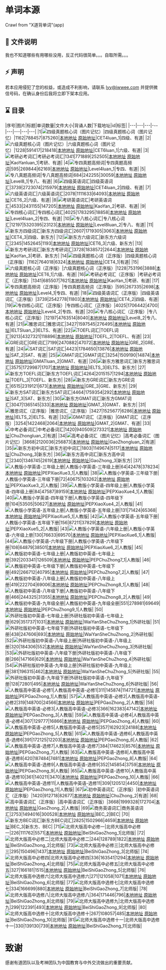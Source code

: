 # 单词本源
Crawl from "X道背单词"(app)

## 📃 文件说明
我也不知道哪些有用哪些没用，反正代码很简单。。。自取所需。。。

## ⚡ 声明
若本应用侵犯了您的权益，或造成不利影响，请联系 lyy@iwwee.com 并提供微信号码，在确认身份后我将立即下架本应用。

## ⌛ 目录

|序号|图片|标题|单词数量|文件大小|背诵人数|下载地址|id|标签|
|---|---|---|---|---|---|---|---|
|1|![四级真题核心词（图片记忆）](https://nos.netease.com/ydschool-online/1496632727200CET4luan_1.jpg)|四级真题核心词（图片记忆）|1162|788457|875260|[本地地址](book/1523620217431_CET4luan_1.zip) [原始地址](http://ydschool-online.nos.netease.com/1523620217431_CET4luan_1.zip)|CET4luan_1|四级、有道|
|2|![六级真题核心词（图片记忆）](https://nos.netease.com/ydschool-online/1496655382926CET6luan_1.jpg)|六级真题核心词（图片记忆）|1228|591417|218418|[本地地址](book/1521164660466_CET6luan_1.zip) [原始地址](http://ydschool-online.nos.netease.com/1521164660466_CET6luan_1.zip)|CET6luan_1|六级、有道|
|3|![考研必考词汇](https://nos.netease.com/ydschool-online/1496632762670KaoYanluan_1.jpg)|考研必考词汇|1341|771889|252505|[本地地址](book/1521164661106_KaoYanluan_1.zip) [原始地址](http://ydschool-online.nos.netease.com/1521164661106_KaoYanluan_1.zip)|KaoYanluan_1|考研、有道|
|4|![专四真题高频词](https://nos.netease.com/ydschool-online/1496632776935Level4luan_1.jpg)|专四真题高频词|595|269844|62169|[本地地址](book/1521164630387_Level4luan_1.zip) [原始地址](http://ydschool-online.nos.netease.com/1521164630387_Level4luan_1.zip)|Level4luan_1|专四、有道|
|5|![专八真题高频词](https://nos.netease.com/ydschool-online/1491037703359Level8_1.jpg)|专八真题高频词|684|242255|30059|[本地地址](book/1521164635290_Level8_1.zip) [原始地址](http://ydschool-online.nos.netease.com/1521164635290_Level8_1.zip)|Level8_1|专八、有道|
|6|![四级英语词汇](https://nos.netease.com/ydschool-online/youdao_CET4_2.jpg)|四级英语词汇|3739|2723074|215979|[本地地址](book/1524052539052_CET4luan_2.zip) [原始地址](http://ydschool-online.nos.netease.com/1524052539052_CET4luan_2.zip)|CET4luan_2|四级、有道|
|7|![六级英语词汇](https://nos.netease.com/ydschool-online/youdao_CET6_2.jpg)|六级英语词汇|2078|1111633|64093|[本地地址](book/1524052554766_CET6_2.zip) [原始地址](http://ydschool-online.nos.netease.com/1524052554766_CET6_2.zip)|CET6_2|六级、有道|
|8|![考研英语词汇](https://nos.netease.com/ydschool-online/youdao_KaoYan_2.jpg)|考研英语词汇|4533|2431155|147205|[本地地址](book/1521164654696_KaoYan_2.zip) [原始地址](http://ydschool-online.nos.netease.com/1521164654696_KaoYan_2.zip)|KaoYan_2|考研、有道|
|9|![专四核心词汇](https://nos.netease.com/ydschool-online/youdao_Level4_2.jpg)|专四核心词汇|4025|1783295|18858|[本地地址](book/1521164625401_Level4luan_2.zip) [原始地址](http://ydschool-online.nos.netease.com/1521164625401_Level4luan_2.zip)|Level4luan_2|专四、有道|
|10|![专八核心词汇](https://nos.netease.com/ydschool-online/youdao_Level8_2.jpg)|专八核心词汇|12197|5320395|23123|[本地地址](book/1521164650006_Level8luan_2.zip) [原始地址](http://ydschool-online.nos.netease.com/1521164650006_Level8luan_2.zip)|Level8luan_2|专八、有道|
|11|![新东方四级词汇](https://nos.netease.com/ydschool-online/newOriental_CET4_3.jpg)|新东方四级词汇|2607|1719305|3063|[本地地址](book/1521164643060_CET4_3.zip) [原始地址](http://ydschool-online.nos.netease.com/1521164643060_CET4_3.zip)|CET4_3|四级、新东方|
|12|![新东方六级词汇](https://nos.netease.com/ydschool-online/newOriental_CET6_3.jpg)|新东方六级词汇|2345|1452645|1193|[本地地址](book/1521164633851_CET6_3.zip) [原始地址](http://ydschool-online.nos.netease.com/1521164633851_CET6_3.zip)|CET6_3|六级、新东方|
|13|![新东方考研词汇](https://nos.netease.com/ydschool-online/newOriental_KaoYan_3.jpg)|新东方考研词汇|3728|1838572|2644|[本地地址](book/1521164658897_KaoYan_3.zip) [原始地址](http://ydschool-online.nos.netease.com/1521164658897_KaoYan_3.zip)|KaoYan_3|考研、新东方|
|14|![四级真题核心词（正序版）](https://nos.netease.com/ydschool-online/1491037568440CET4_1.jpg)|四级真题核心词（正序版）|1162|764018|6324|[本地地址](book/1521164649209_CET4_1.zip) [原始地址](http://ydschool-online.nos.netease.com/1521164649209_CET4_1.zip)|CET4_1|有道|
|15|![六级真题核心词（正序版）](https://nos.netease.com/ydschool-online/1491037677590CET6_1.jpg)|六级真题核心词（正序版）|1228|753196|3888|[本地地址](book/1521164668667_CET6_1.zip) [原始地址](http://ydschool-online.nos.netease.com/1521164668667_CET6_1.zip)|CET6_1|六级、有道|
|16|![考研必考词汇（正序版）](https://nos.netease.com/ydschool-online/1491037662208KaoYan_1.jpg)|考研必考词汇（正序版）|1341|685507|7621|[本地地址](book/1521164669833_KaoYan_1.zip) [原始地址](http://ydschool-online.nos.netease.com/1521164669833_KaoYan_1.zip)|KaoYan_1|考研、有道|
|17|![专四真题高频词（正序版）](https://nos.netease.com/ydschool-online/1491037690141Level4_1.jpg)|专四真题高频词（正序版）|595|267335|2698|[本地地址](book/1521164647417_Level4_1.zip) [原始地址](http://ydschool-online.nos.netease.com/1521164647417_Level4_1.zip)|Level4_1|专四、有道|
|18|![四级英语词汇（正序版）](https://nos.netease.com/ydschool-online/youdao_CET4_2.jpg)|四级英语词汇（正序版）|3739|2542778|11803|[本地地址](book/1521164635506_CET4_2.zip) [原始地址](http://ydschool-online.nos.netease.com/1521164635506_CET4_2.zip)|CET4_2|四级、有道|
|19|![专四核心词汇（正序版）](https://nos.netease.com/ydschool-online/youdao_Level4_2.jpg)|专四核心词汇（正序版）|4025|1706442|4700|[本地地址](book/1521164653685_Level4_2.zip) [原始地址](http://ydschool-online.nos.netease.com/1521164653685_Level4_2.zip)|Level4_2|专四、有道|
|20|![专八核心词汇（正序版）](https://nos.netease.com/ydschool-online/youdao_Level8_2.jpg)|专八核心词汇（正序版）|12197|4763514|8040|[本地地址](book/1521164663794_Level8_2.zip) [原始地址](http://ydschool-online.nos.netease.com/1521164663794_Level8_2.zip)|Level8_2|专八、有道|
|21|![雅思词汇](https://nos.netease.com/ydschool-online/youdao_IELTS_2.jpg)|雅思词汇|3427|1597545|276495|[本地地址](book/1521164624473_IELTSluan_2.zip) [原始地址](http://ydschool-online.nos.netease.com/1521164624473_IELTSluan_2.zip)|IELTSluan_2|IELTS、有道|
|22|![TOEFL词汇](https://nos.netease.com/ydschool-online/youdao_TOEFL_2.jpg)|TOEFL词汇|9213|4327321|118896|[本地地址](book/1521164640451_TOEFL_2.zip) [原始地址](http://ydschool-online.nos.netease.com/1521164640451_TOEFL_2.zip)|TOEFL_2|TOEFL、有道|
|23|![GRE词汇](https://nos.netease.com/ydschool-online/youdao_GRE_2.jpg)|GRE词汇|7199|2470882|47072|[本地地址](book/1521164637271_GRE_2.zip) [原始地址](http://ydschool-online.nos.netease.com/1521164637271_GRE_2.zip)|GRE_2|GRE、有道|
|24|![SAT词汇](https://nos.netease.com/ydschool-online/youdao_SAT_2.jpg)|SAT词汇|4423|1784650|13876|[本地地址](book/1521164670910_SAT_2.zip) [原始地址](http://ydschool-online.nos.netease.com/1521164670910_SAT_2.zip)|SAT_2|SAT、有道|
|25|![GMAT词汇](https://nos.netease.com/ydschool-online/youdao_GMAT_2.jpg)|GMAT词汇|3254|1509190|14874|[本地地址](book/1521164629611_GMATluan_2.zip) [原始地址](http://ydschool-online.nos.netease.com/1521164629611_GMATluan_2.zip)|GMATluan_2|GMAT、有道|
|26|![新东方雅思词汇](https://nos.netease.com/ydschool-online/newOriental_IELTS_3.jpg)|新东方雅思词汇|3575|1729987|1707|[本地地址](book/1521164666922_IELTS_3.zip) [原始地址](http://ydschool-online.nos.netease.com/1521164666922_IELTS_3.zip)|IELTS_3|IELTS、新东方|
|27|![新东方TOEFL词汇](https://nos.netease.com/ydschool-online/newOriental_TOEFL_3.jpg)|新东方TOEFL词汇|4264|2015157|1294|[本地地址](book/1521164667985_TOEFL_3.zip) [原始地址](http://ydschool-online.nos.netease.com/1521164667985_TOEFL_3.zip)|TOEFL_3|TOEFL、新东方|
|28|![新东方GRE词汇](https://nos.netease.com/ydschool-online/newOriental_GRE_3.jpg)|新东方GRE词汇|6515|2319121|673|[本地地址](book/1521164677706_GRE_3.zip) [原始地址](http://ydschool-online.nos.netease.com/1521164677706_GRE_3.zip)|GRE_3|GRE、新东方|
|29|![新东方SAT词汇](https://nos.netease.com/ydschool-online/newOriental_SAT_3.jpg)|新东方SAT词汇|4464|1759354|292|[本地地址](book/1521164636496_SAT_3.zip) [原始地址](http://ydschool-online.nos.netease.com/1521164636496_SAT_3.zip)|SAT_3|SAT、新东方|
|30|![新东方GMAT词汇](https://nos.netease.com/ydschool-online/newOriental_GMAT_3.jpg)|新东方GMAT词汇|3047|1365145|333|[本地地址](book/1521164672691_GMAT_3.zip) [原始地址](http://ydschool-online.nos.netease.com/1521164672691_GMAT_3.zip)|GMAT_3|GMAT、新东方|
|31|![雅思词汇（正序版）](https://nos.netease.com/ydschool-online/youdao_IELTS_2.jpg)|雅思词汇（正序版）|3427|1525677|6286|[本地地址](book/1521164657744_IELTS_2.zip) [原始地址](http://ydschool-online.nos.netease.com/1521164657744_IELTS_2.zip)|IELTS_2|IELTS、有道|
|32|![GMAT词汇（正序版）](https://nos.netease.com/ydschool-online/youdao_GMAT_2.jpg)|GMAT词汇（正序版）|3254|1422468|2064|[本地地址](book/1521164662073_GMAT_2.zip) [原始地址](http://ydschool-online.nos.netease.com/1521164662073_GMAT_2.zip)|GMAT_2|GMAT、有道|
|33|![中考必备词汇](https://nos.netease.com/ydschool-online/youdao_ChuZhong_2.jpg)|中考必备词汇|1420|940509|273321|[本地地址](book/1521164669076_ChuZhongluan_2.zip) [原始地址](http://ydschool-online.nos.netease.com/1521164669076_ChuZhongluan_2.zip)|ChuZhongluan_2|有道|
|34|![高考必备词汇（图片记忆）](https://nos.netease.com/ydschool-online/youdao_GaoZhong_2.jpg)|高考必备词汇（图片记忆）|3668|2120036|256873|[本地地址](book/1521164673602_GaoZhongluan_2.zip) [原始地址](http://ydschool-online.nos.netease.com/1521164673602_GaoZhongluan_2.zip)|GaoZhongluan_2|有道|
|35|![新东方初中词汇](https://nos.netease.com/ydschool-online/newOriental_ChuZhong_3.jpg)|新东方初中词汇|1803|1149674|5117|[本地地址](book/1521164652700_ChuZhong_3.zip) [原始地址](http://ydschool-online.nos.netease.com/1521164652700_ChuZhong_3.zip)|ChuZhong_3|新东方|
|36|![新东方高中词汇](https://nos.netease.com/ydschool-online/newOriental_GaoZhong_3.jpg)|新东方高中词汇|2340|1346745|2619|[本地地址](book/1521164679263_GaoZhong_3.zip) [原始地址](http://ydschool-online.nos.netease.com/1521164679263_GaoZhong_3.zip)|GaoZhong_3|新东方|
|37|![人教版小学英语-三年级上册](https://nos.netease.com/ydschool-online/2_youdao_PEPXiaoXue3_1.jpg)|人教版小学英语-三年级上册|64|42478|378234|[本地地址](book/1521164661774_PEPXiaoXue3_1.zip) [原始地址](http://ydschool-online.nos.netease.com/1521164661774_PEPXiaoXue3_1.zip)|PEPXiaoXue3_1|人教版|
|38|![人教版小学英语-三年级下册](https://nos.netease.com/ydschool-online/2_youdao_PEPXiaoXue3_2.jpg)|人教版小学英语-三年级下册|72|40675|103262|[本地地址](book/1521164656604_PEPXiaoXue3_2.zip) [原始地址](http://ydschool-online.nos.netease.com/1521164656604_PEPXiaoXue3_2.zip)|PEPXiaoXue3_2|人教版|
|39|![人教版小学英语-四年级上册](https://nos.netease.com/ydschool-online/2_youdao_PEPXiaoXue4_1.jpg)|人教版小学英语-四年级上册|84|47587|89159|[本地地址](book/1521164677447_PEPXiaoXue4_1.zip) [原始地址](http://ydschool-online.nos.netease.com/1521164677447_PEPXiaoXue4_1.zip)|PEPXiaoXue4_1|人教版|
|40|![人教版小学英语-四年级下册](https://nos.netease.com/ydschool-online/2_youdao_PEPXiaoXue4_2.jpg)|人教版小学英语-四年级下册|104|53505|50627|[本地地址](book/1521164663086_PEPXiaoXue4_2.zip) [原始地址](http://ydschool-online.nos.netease.com/1521164663086_PEPXiaoXue4_2.zip)|PEPXiaoXue4_2|人教版|
|41|![人教版小学英语-五年级上册](https://nos.netease.com/ydschool-online/2_youdao_PEPXiaoXue5_1.jpg)|人教版小学英语-五年级上册|131|71424|65368|[本地地址](book/1530101080610_PEPXiaoXue5_1.zip) [原始地址](http://ydschool-online.nos.netease.com/1530101080610_PEPXiaoXue5_1.zip)|PEPXiaoXue5_1|人教版|
|42|![人教版小学英语-五年级下册](https://nos.netease.com/ydschool-online/2_youdao_PEPXiaoXue5_2.jpg)|人教版小学英语-五年级下册|156|87211|37829|[本地地址](book/1530101073491_PEPXiaoXue5_2.zip) [原始地址](http://ydschool-online.nos.netease.com/1530101073491_PEPXiaoXue5_2.zip)|PEPXiaoXue5_2|人教版|
|43|![人教版小学英语-六年级上册](https://nos.netease.com/ydschool-online/2_youdao_PEPXiaoXue6_1.jpg)|人教版小学英语-六年级上册|130|76633|69570|[本地地址](book/1530101075331_PEPXiaoXue6_1.zip) [原始地址](http://ydschool-online.nos.netease.com/1530101075331_PEPXiaoXue6_1.zip)|PEPXiaoXue6_1|人教版|
|44|![人教版小学英语-六年级下册](https://nos.netease.com/ydschool-online/2_youdao_PEPXiaoXue6_2.jpg)|人教版小学英语-六年级下册|108|64879|38501|[本地地址](book/1521164632445_PEPXiaoXue6_2.zip) [原始地址](http://ydschool-online.nos.netease.com/1521164632445_PEPXiaoXue6_2.zip)|PEPXiaoXue6_2|人教版|
|45|![人教版初中英语-七年级上册](https://nos.netease.com/ydschool-online/3_youdao_PEPChuZhong7_1.jpg)|人教版初中英语-七年级上册|392|203341|126509|[本地地址](book/1530101067588_PEPChuZhong7_1.zip) [原始地址](http://ydschool-online.nos.netease.com/1530101067588_PEPChuZhong7_1.zip)|PEPChuZhong7_1|人教版|
|46|![人教版初中英语-七年级下册](https://nos.netease.com/ydschool-online/3_youdao_PEPChuZhong7_2.jpg)|人教版初中英语-七年级下册|492|266712|40795|[本地地址](book/1521164677043_PEPChuZhong7_2.zip) [原始地址](http://ydschool-online.nos.netease.com/1521164677043_PEPChuZhong7_2.zip)|PEPChuZhong7_2|人教版|
|47|![人教版初中英语-八年级上册](https://nos.netease.com/ydschool-online/3_youdao_PEPChuZhong8_1.jpg)|人教版初中英语-八年级上册|419|222704|69006|[本地地址](book/1530101070747_PEPChuZhong8_1.zip) [原始地址](http://ydschool-online.nos.netease.com/1530101070747_PEPChuZhong8_1.zip)|PEPChuZhong8_1|人教版|
|48|![人教版初中英语-八年级下册](https://nos.netease.com/ydschool-online/3_youdao_PEPChuZhong8_2.jpg)|人教版初中英语-八年级下册|466|244325|31355|[本地地址](book/1521164666522_PEPChuZhong8_2.zip) [原始地址](http://ydschool-online.nos.netease.com/1521164666522_PEPChuZhong8_2.zip)|PEPChuZhong8_2|人教版|
|49|![人教版初中英语-九年级全册](https://nos.netease.com/ydschool-online/3_youdao_PEPChuZhong9_1.jpg)|人教版初中英语-九年级全册|551|278981|69649|[本地地址](book/1530101078234_PEPChuZhong9_1.zip) [原始地址](http://ydschool-online.nos.netease.com/1530101078234_PEPChuZhong9_1.zip)|PEPChuZhong9_1|人教版|
|50|![外研社版初中英语-七年级上册](https://nos.netease.com/ydschool-online/reciteWord_1545032535025_WaiYanSheChuZhong_1.png)|外研社版初中英语-七年级上册|629|351737|1031|[本地地址](book/reciteWord_1545032533243_WaiYanSheChuZhong_1.zip) [原始地址](http://ydschool-online.nos.netease.com/reciteWord_1545032533243_WaiYanSheChuZhong_1.zip)|WaiYanSheChuZhong_1|外研社版|
|51|![外研社版初中英语-七年级下册](https://nos.netease.com/ydschool-online/reciteWord_1545032535434_WaiYanSheChuZhong_2.png)|外研社版初中英语-七年级下册|438|247606|693|[本地地址](book/reciteWord_1545032493536_WaiYanSheChuZhong_2.zip) [原始地址](http://ydschool-online.nos.netease.com/reciteWord_1545032493536_WaiYanSheChuZhong_2.zip)|WaiYanSheChuZhong_2|外研社版|
|52|![外研社版初中英语-八年级上册](https://nos.netease.com/ydschool-online/reciteWord_1545032535509_WaiYanSheChuZhong_3.png)|外研社版初中英语-八年级上册|320|184306|552|[本地地址](book/reciteWord_1545032532744_WaiYanSheChuZhong_3.zip) [原始地址](http://ydschool-online.nos.netease.com/reciteWord_1545032532744_WaiYanSheChuZhong_3.zip)|WaiYanSheChuZhong_3|外研社版|
|53|![外研社版初中英语-八年级下册](https://nos.netease.com/ydschool-online/reciteWord_1545032534561_WaiYanSheChuZhong_4.png)|外研社版初中英语-八年级下册|266|147166|629|[本地地址](book/reciteWord_1545032533455_WaiYanSheChuZhong_4.zip) [原始地址](http://ydschool-online.nos.netease.com/reciteWord_1545032533455_WaiYanSheChuZhong_4.zip)|WaiYanSheChuZhong_4|外研社版|
|54|![外研社版初中英语-九年级上册](https://nos.netease.com/ydschool-online/reciteWord_1545032534804_WaiYanSheChuZhong_5.png)|外研社版初中英语-九年级上册|381|196315|462|[本地地址](book/reciteWord_1545032533808_WaiYanSheChuZhong_5.zip) [原始地址](http://ydschool-online.nos.netease.com/reciteWord_1545032533808_WaiYanSheChuZhong_5.zip)|WaiYanSheChuZhong_5|外研社版|
|55|![外研社版初中英语-九年级下册](https://nos.netease.com/ydschool-online/reciteWord_1545032534322_WaiYanSheChuZhong_6.png)|外研社版初中英语-九年级下册|128|72801|495|[本地地址](book/reciteWord_1545032534071_WaiYanSheChuZhong_6.zip) [原始地址](http://ydschool-online.nos.netease.com/reciteWord_1545032534071_WaiYanSheChuZhong_6.zip)|WaiYanSheChuZhong_6|外研社版|
|56|![人教版高中英语-必修1](https://nos.netease.com/ydschool-online/3_youdao_PEPGaoZhong_1.jpg)|人教版高中英语-必修1|311|145874|114721|[本地地址](book/1521164674793_PEPGaoZhong_1.zip) [原始地址](http://ydschool-online.nos.netease.com/1521164674793_PEPGaoZhong_1.zip)|PEPGaoZhong_1|人教版|
|57|![人教版高中英语-必修2](https://nos.netease.com/ydschool-online/3_youdao_PEPGaoZhong_2.jpg)|人教版高中英语-必修2|319|148700|24566|[本地地址](book/1521164678610_PEPGaoZhong_2.zip) [原始地址](http://ydschool-online.nos.netease.com/1521164678610_PEPGaoZhong_2.zip)|PEPGaoZhong_2|人教版|
|58|![人教版高中英语-必修3](https://nos.netease.com/ydschool-online/3_youdao_PEPGaoZhong_3.jpg)|人教版高中英语-必修3|366|162383|47142|[本地地址](book/1521164676690_PEPGaoZhong_3.zip) [原始地址](http://ydschool-online.nos.netease.com/1521164676690_PEPGaoZhong_3.zip)|PEPGaoZhong_3|人教版|
|59|![人教版高中英语-必修4](https://nos.netease.com/ydschool-online/3_youdao_PEPGaoZhong_4.jpg)|人教版高中英语-必修4|307|129777|16866|[本地地址](book/1521164657462_PEPGaoZhong_4.zip) [原始地址](http://ydschool-online.nos.netease.com/1521164657462_PEPGaoZhong_4.zip)|PEPGaoZhong_4|人教版|
|60|![人教版高中英语-必修5](https://nos.netease.com/ydschool-online/3_youdao_PEPGaoZhong_5.jpg)|人教版高中英语-必修5|357|162923|24188|[本地地址](book/1521164657147_PEPGaoZhong_5.zip) [原始地址](http://ydschool-online.nos.netease.com/1521164657147_PEPGaoZhong_5.zip)|PEPGaoZhong_5|人教版|
|61|![人教版高中英语-选修6](https://nos.netease.com/ydschool-online/3_youdao_PEPGaoZhong_6.jpg)|人教版高中英语-选修6|391|172125|12203|[本地地址](book/1521164629184_PEPGaoZhong_6.zip) [原始地址](http://ydschool-online.nos.netease.com/1521164629184_PEPGaoZhong_6.zip)|PEPGaoZhong_6|人教版|
|62|![人教版高中英语-选修7](https://nos.netease.com/ydschool-online/3_youdao_PEPGaoZhong_7.jpg)|人教版高中英语-选修7|384|174623|8576|[本地地址](book/1521164648940_PEPGaoZhong_7.zip) [原始地址](http://ydschool-online.nos.netease.com/1521164648940_PEPGaoZhong_7.zip)|PEPGaoZhong_7|人教版|
|63|![人教版高中英语-选修8](https://nos.netease.com/ydschool-online/3_youdao_PEPGaoZhong_8.jpg)|人教版高中英语-选修8|420|187484|7481|[本地地址](book/1521164666266_PEPGaoZhong_8.zip) [原始地址](http://ydschool-online.nos.netease.com/1521164666266_PEPGaoZhong_8.zip)|PEPGaoZhong_8|人教版|
|64|![人教版高中英语-选修9](https://nos.netease.com/ydschool-online/3_youdao_PEPGaoZhong_9.jpg)|人教版高中英语-选修9|352|145854|3759|[本地地址](book/1521164670293_PEPGaoZhong_9.zip) [原始地址](http://ydschool-online.nos.netease.com/1521164670293_PEPGaoZhong_9.zip)|PEPGaoZhong_9|人教版|
|65|![人教版高中英语-选修10](https://nos.netease.com/ydschool-online/3_youdao_PEPGaoZhong_10.jpg)|人教版高中英语-选修10|361|140211|3470|[本地地址](book/1521164634796_PEPGaoZhong_10.zip) [原始地址](http://ydschool-online.nos.netease.com/1521164634796_PEPGaoZhong_10.zip)|PEPGaoZhong_10|人教版|
|66|![人教版高中英语-选修11](https://nos.netease.com/ydschool-online/3_youdao_PEPGaoZhong_11.jpg)|人教版高中英语-选修11|309|120512|4450|[本地地址](book/1521164639915_PEPGaoZhong_11.zip) [原始地址](http://ydschool-online.nos.netease.com/1521164639915_PEPGaoZhong_11.zip)|PEPGaoZhong_11|人教版|
|67|![初中英语词汇（正序版）](https://nos.netease.com/ydschool-online/youdao_ChuZhong_2.jpg)|初中英语词汇（正序版）|1420|912718|82677|[本地地址](book/1521164647926_ChuZhong_2.zip) [原始地址](http://ydschool-online.nos.netease.com/1521164647926_ChuZhong_2.zip)|ChuZhong_2|有道|
|68|![高中英语词汇（正序版）](https://nos.netease.com/ydschool-online/youdao_GaoZhong_2.jpg)|高中英语词汇（正序版）|3668|1999328|172704|[本地地址](book/1521164675301_GaoZhong_2.zip) [原始地址](http://ydschool-online.nos.netease.com/1521164675301_GaoZhong_2.zip)|GaoZhong_2|人教版|
|69|![商务英语词汇](https://nos.netease.com/ydschool-online/youdao_BEC_2.jpg)|商务英语词汇|2753|1494016|300528|[本地地址](book/1521164626760_BEC_2.zip) [原始地址](http://ydschool-online.nos.netease.com/1521164626760_BEC_2.zip)|BEC_2|BEC|
|70|![新东方BEC词汇](https://nos.netease.com/ydschool-online/newOriental_BEC_3.jpg)|新东方BEC词汇|2825|1502966|4659|[本地地址](book/1521164649506_BEC_3.zip) [原始地址](http://ydschool-online.nos.netease.com/1521164649506_BEC_3.zip)|BEC_3|新东方、BEC|
|71|![北师大版高中必修一](https://nos.netease.com/ydschool-online/reciteWord_BeiShiGaoZhong_1.jpg)|北师大版高中必修一|226|111762|5571|[本地地址](book/reciteWord_BeiShiGaoZhong_1.zip) [原始地址](http://ydschool-online.nos.netease.com/reciteWord_BeiShiGaoZhong_1.zip)|BeiShiGaoZhong_1|北师版|
|72|![北师大版高中必修二](https://nos.netease.com/ydschool-online/reciteWord_BeiShiGaoZhong_2.jpg)|北师大版高中必修二|244|128789|1822|[本地地址](book/1530101085958_BeiShiGaoZhong_2.zip) [原始地址](http://ydschool-online.nos.netease.com/1530101085958_BeiShiGaoZhong_2.zip)|BeiShiGaoZhong_2|北师版|
|73|![北师大版高中必修三](https://nos.netease.com/ydschool-online/reciteWord_BeiShiGaoZhong_3.jpg)|北师大版高中必修三|295|150496|1437|[本地地址](book/1530101089143_BeiShiGaoZhong_3.zip) [原始地址](http://ydschool-online.nos.netease.com/1530101089143_BeiShiGaoZhong_3.zip)|BeiShiGaoZhong_3|北师版|
|74|![北师大版高中必修四](https://nos.netease.com/ydschool-online/reciteWord_BeiShiGaoZhong_4.jpg)|北师大版高中必修四|336|163541|1294|[本地地址](book/reciteWord_BeiShiGaoZhong_4.zip) [原始地址](http://ydschool-online.nos.netease.com/reciteWord_BeiShiGaoZhong_4.zip)|BeiShiGaoZhong_4|北师版|
|75|![北师大版高中必修五](https://nos.netease.com/ydschool-online/reciteWord_BeiShiGaoZhong_5.jpg)|北师大版高中必修五|327|166181|1515|[本地地址](book/reciteWord_BeiShiGaoZhong_5.zip) [原始地址](http://ydschool-online.nos.netease.com/reciteWord_BeiShiGaoZhong_5.zip)|BeiShiGaoZhong_5|北师版|
|76|![北师大版高中选修六](https://nos.netease.com/ydschool-online/reciteWord_BeiShiGaoZhong_6.jpg)|北师大版高中选修六|271|121058|1071|[本地地址](book/reciteWord_BeiShiGaoZhong_6.zip) [原始地址](http://ydschool-online.nos.netease.com/reciteWord_BeiShiGaoZhong_6.zip)|BeiShiGaoZhong_6|北师版|
|77|![北师大版高中选修七](https://nos.netease.com/ydschool-online/reciteWord_BeiShiGaoZhong_7.jpg)|北师大版高中选修七|334|166699|880|[本地地址](book/1530101082895_BeiShiGaoZhong_7.zip) [原始地址](http://ydschool-online.nos.netease.com/1530101082895_BeiShiGaoZhong_7.zip)|BeiShiGaoZhong_7|北师版|
|78|![北师大版高中选修八](https://nos.netease.com/ydschool-online/reciteWord_BeiShiGaoZhong_8.jpg)|北师大版高中选修八|364|171446|796|[本地地址](book/reciteWord_BeiShiGaoZhong_8.zip) [原始地址](http://ydschool-online.nos.netease.com/reciteWord_BeiShiGaoZhong_8.zip)|BeiShiGaoZhong_8|北师版|
|79|![北师大版高中选修九](https://nos.netease.com/ydschool-online/reciteWord_BeiShiGaoZhong_9.jpg)|北师大版高中选修九|299|122391|493|[本地地址](book/reciteWord_BeiShiGaoZhong_9.zip) [原始地址](http://ydschool-online.nos.netease.com/reciteWord_BeiShiGaoZhong_9.zip)|BeiShiGaoZhong_9|北师版|
|80|![北师大版高中选修十](https://nos.netease.com/ydschool-online/reciteWord_BeiShiGaoZhong_10.jpg)|北师大版高中选修十|267|108057|485|[本地地址](book/reciteWord_BeiShiGaoZhong_10.zip) [原始地址](http://ydschool-online.nos.netease.com/reciteWord_BeiShiGaoZhong_10.zip)|BeiShiGaoZhong_10|北师版|
|81|![北师大版高中选修十一](https://nos.netease.com/ydschool-online/reciteWord_BeiShiGaoZhong_11.jpg)|北师大版高中选修十一|330|139130|739|[本地地址](book/reciteWord_BeiShiGaoZhong_11.zip) [原始地址](http://ydschool-online.nos.netease.com/reciteWord_BeiShiGaoZhong_11.zip)|BeiShiGaoZhong_11|北师版|


# 致谢
感谢有道团队以及考神团队为中国教育与中外交流做出的重要贡献。